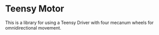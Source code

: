 # Teensy Motor

This is a library for using a Teensy Driver with four mecanum wheels for omnidirectional movement.
